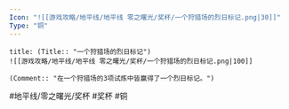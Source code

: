 ```yaml
---
Icon: "![[游戏攻略/地平线/地平线 零之曙光/奖杯/一个狩猎场的烈日标记.png|30]]"
Type: "铜"
---
```

```ad-common-bronze-trophy
title: (Title:: "一个狩猎场的烈日标记")
![[游戏攻略/地平线/地平线 零之曙光/奖杯/一个狩猎场的烈日标记.png|100]]

(Comment:: "在一个狩猎场的3项试炼中皆赢得了一个烈日标记。")
```

#地平线/零之曙光/奖杯 #奖杯 #铜
